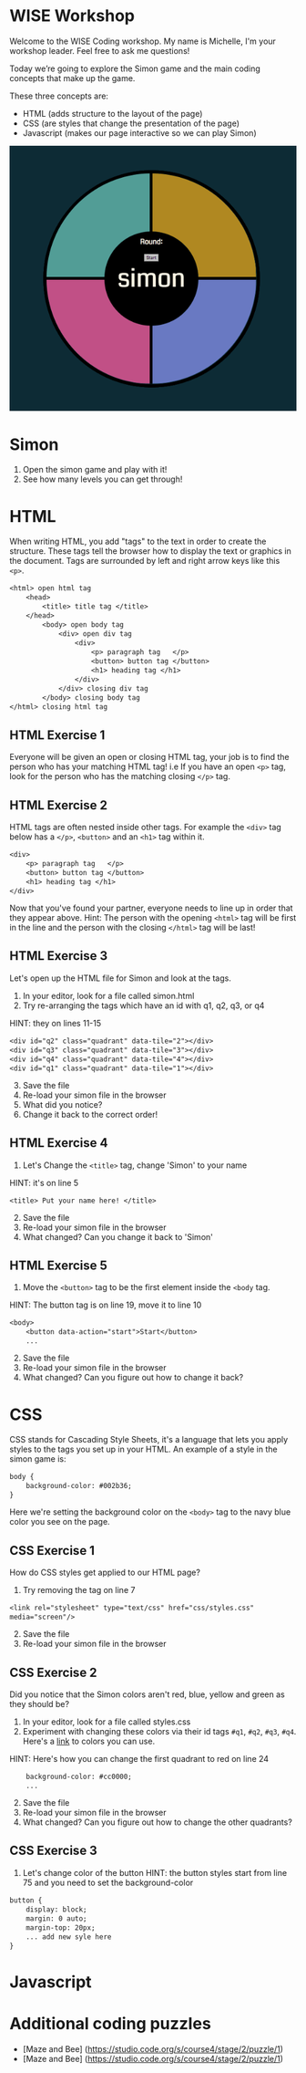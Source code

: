 # WISE Workshop

 Welcome to the WISE Coding workshop. My name is Michelle, I'm your workshop leader. Feel free to ask me questions!

Today we’re going to explore the Simon game and the main coding concepts that make up the game. 

These three concepts are:
* HTML (adds structure to the layout of the page)
* CSS (are styles that change the presentation of the page)
* Javascript (makes our page interactive so we can play Simon)

![alt text](https://github.com/mdnetto/WISE/blob/master/simon/images/simon.gif "Simon game")

# Simon
1. Open the simon game and play with it!
2. See how many levels you can get through!


# HTML
When writing HTML, you add "tags" to the text in order to create the structure. These tags tell the browser how to display the text or graphics in the document. Tags are surrounded by left and right arrow keys like this `<p>`. 

```
<html> open html tag
	<head>
		<title> title tag </title>
	</head>
		<body> open body tag
			<div> open div tag
				<div>
					<p> paragraph tag	</p>
					<button> button tag </button> 
					<h1> heading tag </h1>
				</div>
			</div> closing div tag
		</body> closing body tag
</html> closing html tag
```


## HTML Exercise 1
Everyone will be given an open or closing HTML tag, your job is to find the person who has your matching HTML tag! i.e If you have an open `<p>` tag, look for the person who has the matching closing `</p>` tag. 


## HTML Exercise 2
HTML tags are often nested inside other tags. For example the `<div>` tag below has a `</p>`, `<button>` and an `<h1>` tag within it.
```
<div>
	<p> paragraph tag	</p>
	<button> button tag </button> 
	<h1> heading tag </h1>
</div>
```

Now that you've found your partner, everyone needs to line up in order that they appear above. Hint: The person with the opening `<html>` tag will be first in the line and the person with the closing `</html>` tag will be last!


## HTML Exercise 3
Let's open up the HTML file for Simon and look at the tags.

1. In your editor, look for a file called simon.html
2. Try re-arranging the tags which have an id with q1, q2, q3, or q4 

HINT: they on lines 11-15
```
<div id="q2" class="quadrant" data-tile="2"></div>
<div id="q3" class="quadrant" data-tile="3"></div>
<div id="q4" class="quadrant" data-tile="4"></div>
<div id="q1" class="quadrant" data-tile="1"></div>
```
3. Save the file
4. Re-load your simon file in the browser
5. What did you notice?
6. Change it back to the correct order!


## HTML Exercise 4
1. Let's Change the `<title>` tag, change 'Simon' to your name 

HINT: it's on line 5
```
<title> Put your name here! </title>
```
2. Save the file
3. Re-load your simon file in the browser
4. What changed? Can you change it back to 'Simon'


## HTML Exercise 5
1. Move the `<button>` tag to be the first element inside the `<body` tag. 

HINT: The button tag is on line 19, move it to line 10
```
<body>
	<button data-action="start">Start</button> 
	...
```
2. Save the file
3. Re-load your simon file in the browser
4. What changed? Can you figure out how to change it back?


# CSS
CSS stands for Cascading Style Sheets, it's a language that lets you apply styles to the tags you set up in your HTML. An example of a style in the simon game is:
```
body { 
	background-color: #002b36;
}
```
Here we're setting the background color on the `<body>` tag to the navy blue color you see on the page.


## CSS Exercise 1
How do CSS styles get applied to our HTML page? 

1. Try removing the <link> tag on line 7 
```
<link rel="stylesheet" type="text/css" href="css/styles.css" media="screen"/>
```
2. Save the file
3. Re-load your simon file in the browser

## CSS Exercise 2
Did you notice that the Simon colors aren't red, blue, yellow and green as they should be?

1. In your editor, look for a file called styles.css 
2. Experiment with changing these colors via their id tags `#q1`, `#q2`, `#q3`, `#q4`. Here's a [link](https://websafecolors.info/color-chart) to colors you can use. 

HINT: Here's how you can change the first quadrant to red on line 24
```#q1 {
	background-color: #cc0000;
	...
```
2. Save the file
3. Re-load your simon file in the browser
4. What changed? Can you figure out how to change the other quadrants?


## CSS Exercise 3
1. Let's change color of the button
HINT: the button styles start from line 75 and you need to set the background-color
``` 
button {
	display: block;
	margin: 0 auto;
	margin-top: 20px;
	... add new syle here
}
```

# Javascript

# Additional coding puzzles
* [Maze and Bee] (https://studio.code.org/s/course4/stage/2/puzzle/1)
* [Maze and Bee] (https://studio.code.org/s/course4/stage/2/puzzle/1)
